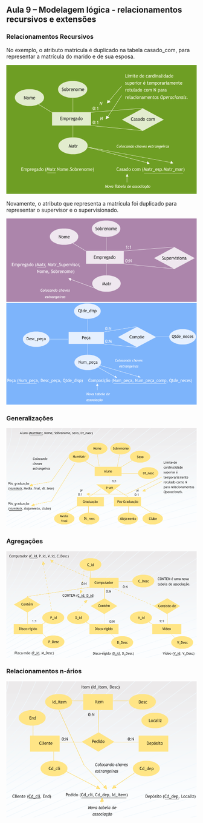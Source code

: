 ## Aula 9 – Modelagem lógica - relacionamentos recursivos e extensões 
 
### Relacionamentos Recursivos 
 
No exemplo, o atributo matricula é duplicado na tabela casado_com, para representar a matrícula do marido e de sua esposa. 
 
![Modelagem](../../media/modelagem_de_dados/image-037.png)
 
Novamente, o atributo que representa a matrícula foi duplicado para representar o supervisor e o supervisionado. 
 
![Modelagem](../../media/modelagem_de_dados/image-038.png)
![Modelagem](../../media/modelagem_de_dados/image-039.png)
 
 
### Generalizações 
 
![Modelagem](../../media/modelagem_de_dados/image-041.png)
 
### Agregações 

![Modelagem](../../media/modelagem_de_dados/image-042.png)
 
### Relacionamentos n-ários 
 
![Modelagem](../../media/modelagem_de_dados/image-044.png)
 